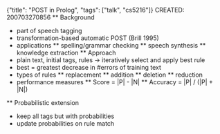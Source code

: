 {"title": "POST in Prolog", "tags": ["talk", "cs5216"]}
CREATED: 200703270856
** Background
 * part of speech tagging
 * transformation-based automatic POST (Brill 1995)
 * applications
 ** spelling/grammar checking
 ** speech synthesis
 ** knowledge extraction
** Approach
 * plain text, initial tags, rules -> iteratively select and apply best rule
 * best = greatest decrease in #errors of training text
 * types of rules
 ** replacement
 ** addition
 ** deletion
 ** reduction
 * performance measures
 ** Score = |P| - |N|
 ** Accuracy = |P| / (|P| + |N|)

** Probabilistic extension
 * keep all tags but with probabilities
 * update probabilities on rule match
